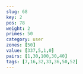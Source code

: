 ```yaml
---
slug: 68
key: 2
pos: 78
weight: 2
primes: 50
category: user
zones: [50]
value: [337,5,1,0]
pairs: [1,30,100,30,40]
tags: [7,16,32,33,36,50,52]
---
```

